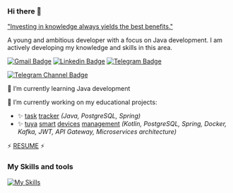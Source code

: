### Hi there 👋

["Investing in knowledge always yields the best benefits."](https://t.me/faangjorney)


A young and ambitious developer with a focus on Java development. I am actively developing my knowledge and skills in this area.

[![Gmail Badge](https://img.shields.io/badge/-petrova.vera.ev@gmail.com-c14438?style=flat&logo=Gmail&logoColor=white&link=mailto:petrova.vera.ev@gmail.com)](mailto:petrova.vera.ev@gmail.com)
[![Linkedin Badge](https://img.shields.io/badge/-Vera_Petrova-0072b1?style=flat&logo=Linkedin&logoColor=white&link=https://www.linkedin.com/in/vera-petrova-ev/)](https://www.linkedin.com/in/vera-petrova-ev/)
[![Telegram Badge](https://img.shields.io/badge/-Vera_Petrova-0088cc?style=flat&logo=Telegram&logoColor=white&link=https://t.me/kantarix)](https://t.me/kantarix)

[![Telegram Channel Badge](https://img.shields.io/badge/-Faang_Jorney-0088cc?style=flat&logo=Telegram&logoColor=white&link=https://t.me/faangjorney)](https://t.me/faangjorney)

🌱 I’m currently learning Java development

🔭 I’m currently working on my educational projects:
- ✨ [task](https://github.com/kantarix/task-tracker-api) [tracker](https://github.com/kantarix/task-tracker-ui) _(Java, PostgreSQL, Spring)_
- ✨ [tuya](https://github.com/kantarix/device-service) [smart](https://github.com/kantarix/user-service) [devices](https://github.com/kantarix/home-service) [management](https://github.com/kantarix/api-gateway) _(Kotlin, PostgreSQL, Spring, Docker, Kafka, JWT, API Gateway, Microservices architecture)_

⚡ <a href='https://drive.google.com/file/d/1hd9WBWvFWE5HXouqd9xcXB_XKo13ntTT/view' target=_blank><u>RESUME</u></a> ⚡

### My Skills and tools

[![My Skills](https://skillicons.dev/icons?i=idea,java,kotlin,gradle,spring,hibernate,mysql,postgres,kafka,docker,postman,git&theme=light)](https://skillicons.dev)
